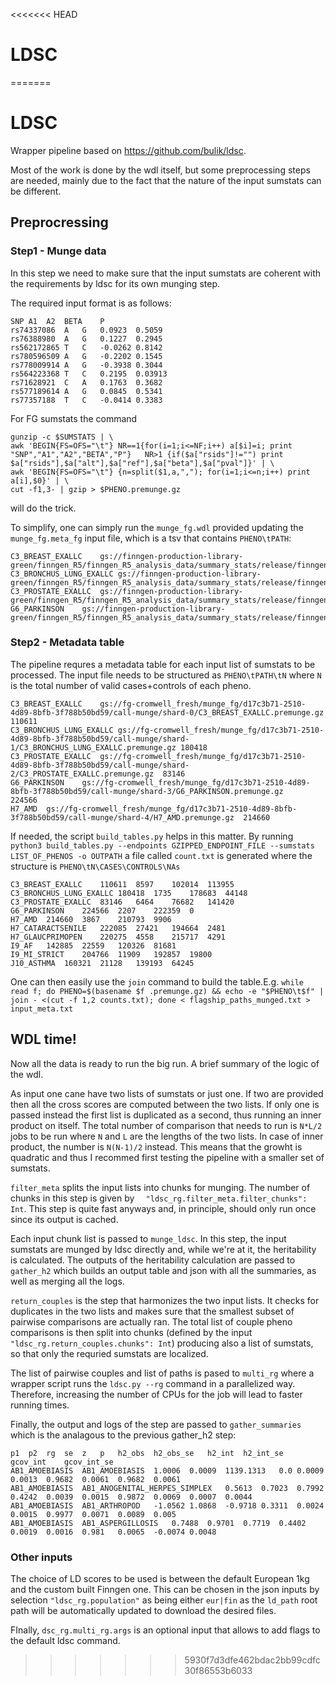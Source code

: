 <<<<<<< HEAD
# LDSC
=======
# LDSC

Wrapper pipeline based on https://github.com/bulik/ldsc.

Most of the work is done by the wdl itself, but some preprocessing steps are needed, mainly due to the fact that the nature of the input sumstats can be different.

## Preprocressing
### Step1 - Munge data

In this step we need to make sure that the input sumstats are coherent with the requirements by ldsc for its own munging step.

The required input format is as follows:
```
SNP	A1	A2	BETA	P
rs74337086	A	G	0.0923	0.5059
rs76388980	A	G	0.1227	0.2945
rs562172865	T	C	-0.0262	0.8142
rs780596509	A	G	-0.2202	0.1545
rs778009914	A	G	-0.3938	0.3044
rs564223368	T	C	0.2195	0.03913
rs71628921	C	A	0.1763	0.3682
rs577189614	A	G	0.0845	0.5341
rs77357188	T	C	-0.0414	0.3383
```

For FG sumstats the command
```
gunzip -c $SUMSTATS | \
awk 'BEGIN{FS=OFS="\t"} NR==1{for(i=1;i<=NF;i++) a[$i]=i; print "SNP","A1","A2","BETA","P"}   NR>1 {if($a["rsids"]!="") print $a["rsids"],$a["alt"],$a["ref"],$a["beta"],$a["pval"]}' | \
awk 'BEGIN{FS=OFS="\t"} {n=split($1,a,","); for(i=1;i<=n;i++) print a[i],$0}' | \
cut -f1,3- | gzip > $PHENO.premunge.gz
```

will do the trick.

To simplify, one can simply run the `munge_fg.wdl` provided updating the ```munge_fg.meta_fg``` input file, which is a tsv that contains `PHENO\tPATH`:
```
C3_BREAST_EXALLC	gs://finngen-production-library-green/finngen_R5/finngen_R5_analysis_data/summary_stats/release/finngen_R5_C3_BREAST_EXALLC.gz
C3_BRONCHUS_LUNG_EXALLC	gs://finngen-production-library-green/finngen_R5/finngen_R5_analysis_data/summary_stats/release/finngen_R5_C3_BRONCHUS_LUNG_EXALLC.gz
C3_PROSTATE_EXALLC	gs://finngen-production-library-green/finngen_R5/finngen_R5_analysis_data/summary_stats/release/finngen_R5_C3_PROSTATE_EXALLC.gz
G6_PARKINSON	gs://finngen-production-library-green/finngen_R5/finngen_R5_analysis_data/summary_stats/release/finngen_R5_G6_PARKINSON.gz
```

### Step2 - Metadata table

The pipeline requres a metadata table for each input list of sumstats to be processed. The input file needs to be structured as `PHENO\tPATH\tN` where `N` is the total number of valid cases+controls of each pheno.
```
C3_BREAST_EXALLC	gs://fg-cromwell_fresh/munge_fg/d17c3b71-2510-4d89-8bfb-3f788b50bd59/call-munge/shard-0/C3_BREAST_EXALLC.premunge.gz	110611
C3_BRONCHUS_LUNG_EXALLC	gs://fg-cromwell_fresh/munge_fg/d17c3b71-2510-4d89-8bfb-3f788b50bd59/call-munge/shard-1/C3_BRONCHUS_LUNG_EXALLC.premunge.gz	180418
C3_PROSTATE_EXALLC	gs://fg-cromwell_fresh/munge_fg/d17c3b71-2510-4d89-8bfb-3f788b50bd59/call-munge/shard-2/C3_PROSTATE_EXALLC.premunge.gz	83146
G6_PARKINSON	gs://fg-cromwell_fresh/munge_fg/d17c3b71-2510-4d89-8bfb-3f788b50bd59/call-munge/shard-3/G6_PARKINSON.premunge.gz	224566
H7_AMD	gs://fg-cromwell_fresh/munge_fg/d17c3b71-2510-4d89-8bfb-3f788b50bd59/call-munge/shard-4/H7_AMD.premunge.gz	214660
```

If needed, the script `build_tables.py` helps in this matter.
By running `python3 build_tables.py --endpoints GZIPPED_ENDPOINT_FILE --sumstats LIST_OF_PHENOS -o OUTPATH` a file called `count.txt` is generated where the structure is `PHENO\tN\CASES\CONTROLS\NAs`
```
C3_BREAST_EXALLC	110611	8597	102014	113955
C3_BRONCHUS_LUNG_EXALLC	180418	1735	178683	44148
C3_PROSTATE_EXALLC	83146	6464	76682	141420
G6_PARKINSON	224566	2207	222359	0
H7_AMD	214660	3867	210793	9906
H7_CATARACTSENILE	222085	27421	194664	2481
H7_GLAUCPRIMOPEN	220275	4558	215717	4291
I9_AF	142885	22559	120326	81681
I9_MI_STRICT	204766	11909	192857	19800
J10_ASTHMA	160321	21128	139193	64245
```

One can then easily use the `join` command to build the table.E.g.
`while read f; do PHENO=$(basename $f .premunge.gz) && echo -e "$PHENO\t$f" | join - <(cut -f 1,2 counts.txt); done < flagship_paths_munged.txt > input_meta.txt`


## WDL time!

Now all the data is ready to run the big run. A brief summary of the logic of the wdl.

As input one cane have two lists of sumstats or just one. If two are provided then all the cross scores are computed between the two lists. If only one is passed instead the first list is duplicated as a second, thus running an inner product on itself. The total number of comparison that needs to run is `N*L/2` jobs to be run where `N` and `L` are the lengths of the two lists. In case of inner product, the number is `N(N-1)/2` instead. This means that the growht is quadratic and thus I recommed first testing the pipeline with a smaller set of sumstats.

`filter_meta` splits the input lists into chunks for munging. The number of chunks in this step is given by `  "ldsc_rg.filter_meta.filter_chunks": Int`. This step is quite fast anyways and, in principle, should only run once since its output is cached.

Each input chunk list is passed to `munge_ldsc`. In this step, the input sumstats are munged by ldsc directly and, while we're at it, the heritability is calculated. The outputs of the heritability calculation are passed to `gather_h2` which builds an output table and json with all the summaries, as well as merging all the logs.

`return_couples` is the step that harmonizes the two input lists. It checks for duplicates in the two lists and makes sure that the smallest subset of pairwise comparisons are actually ran. The total list of couple pheno comparisons is then split into chunks (defined by  the input ` "ldsc_rg.return_couples.chunks": Int `) producing also a list of sumstats, so that only the requried sumstats are localized.

The list of pairwise couples and list of paths is pased to `multi_rg` where a wrapper script runs the `ldsc.py --rg` command in a parallelized way. Therefore, increasing the number of CPUs for the job will lead to faster running times.

Finally, the output and logs of the step are passed to `gather_summaries` which is the analagous to the previous gather_h2 step:
```
p1	p2	rg	se	z	p	h2_obs	h2_obs_se	h2_int	h2_int_se	gcov_int	gcov_int_se
AB1_AMOEBIASIS	AB1_AMOEBIASIS	1.0006	0.0009	1139.1313	0.0	0.0009	0.0013	0.9682	0.0061	0.9682	0.0061
AB1_AMOEBIASIS	AB1_ANOGENITAL_HERPES_SIMPLEX	0.5613	0.7023	0.7992	0.4242	0.0039	0.0015	0.9872	0.0069	0.0007	0.0044
AB1_AMOEBIASIS	AB1_ARTHROPOD	-1.0562	1.0868	-0.9718	0.3311	0.0024	0.0015	0.9977	0.0071	0.0089	0.005
AB1_AMOEBIASIS	AB1_ASPERGILLOSIS	0.7488	0.9701	0.7719	0.4402	0.0019	0.0016	0.981	0.0065	-0.0074	0.0048
```

### Other inputs

The choice of LD scores to be used is between the default European 1kg and the custom built Finngen one. This can be chosen in the json inputs by selection ``` "ldsc_rg.population" ``` as being either ```eur|fin``` as the ```ld_path``` root path will be  automatically updated to download the desired files.

FInally, ```dsc_rg.multi_rg.args``` is an optional input that allows to add flags to the default ldsc command.
>>>>>>> 5930f7d3dfe462bdac2bb99cdfc30f86553b6033
